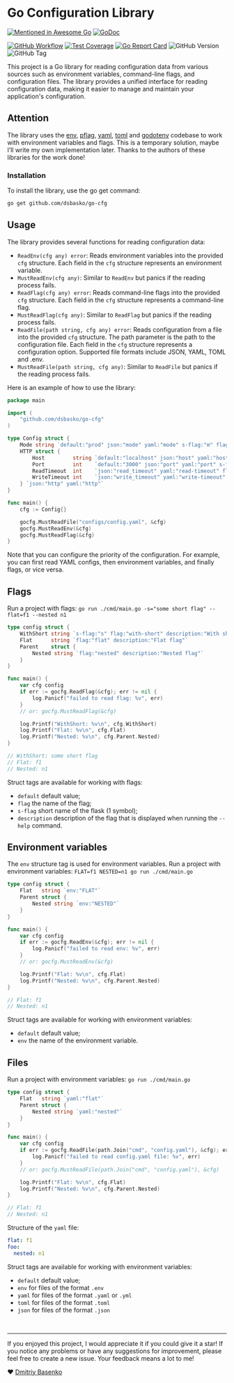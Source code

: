 # Go Configuration Library

[![Mentioned in Awesome Go](https://awesome.re/mentioned-badge.svg)](https://github.com/avelino/awesome-go) 
[![GoDoc](https://img.shields.io/badge/godoc-reference-blue.svg)](https://godoc.org/github.com/dsbasko/go-cfg)

[![GitHub Workflow](https://github.com/dsbasko/go-cfg/actions/workflows/go.yaml/badge.svg?branch=main)](https://github.com/dsbasko/go-cfg/actions/workflows/go.yaml)
[![Test Coverage](https://codecov.io/gh/dsbasko/go-cfg/graph/badge.svg?token=142JTUL2X5)](https://codecov.io/gh/dsbasko/go-cfg)
[![Go Report Card](https://goreportcard.com/badge/github.com/dsbasko/go-cfg)](https://goreportcard.com/report/github.com/dsbasko/go-cfg)
![GitHub Version](https://img.shields.io/github/go-mod/go-version/dsbasko/go-cfg.svg)
![GitHub Tag](https://img.shields.io/github/tag/dsbasko/go-cfg.svg)

This project is a Go library for reading configuration data from various sources such as environment variables, command-line flags, and configuration files. The library provides a unified interface for reading configuration data, making it easier to manage and maintain your application's configuration.  

## Attention
The library uses the [env](https://github.com/caarlos0/env), [pflag](https://github.com/spf13/pflag), [yaml](https://github.com/go-yaml/yaml), [toml](https://github.com/BurntSushi/toml) and [godotenv](https://github.com/joho/godotenv) codebase to work with environment variables and flags. This is a temporary solution, maybe I’ll write my own implementation later. Thanks to the authors of these libraries for the work done!

### Installation
To install the library, use the go get command:
```bash
go get github.com/dsbasko/go-cfg
```

## Usage
The library provides several functions for reading configuration data: 

- `ReadEnv(cfg any) error`: Reads environment variables into the provided `cfg` structure. Each field in the `cfg` structure represents an environment variable.  
- `MustReadEnv(cfg any)`: Similar to `ReadEnv` but panics if the reading process fails.  
- `ReadFlag(cfg any) error`: Reads command-line flags into the provided `cfg` structure. Each field in the `cfg` structure represents a command-line flag.  
- `MustReadFlag(cfg any)`: Similar to `ReadFlag` but panics if the reading process fails.  
- `ReadFile(path string, cfg any) error`: Reads configuration from a file into the provided `cfg` structure. The path parameter is the path to the configuration file. Each field in the `cfg` structure represents a configuration option. Supported file formats include JSON, YAML, TOML and .env.
- `MustReadFile(path string, cfg any)`: Similar to `ReadFile` but panics if the reading process fails.

Here is an example of how to use the library:

```go
package main

import (
	"github.com/dsbasko/go-cfg"
)

type Config struct {
	Mode string `default:"prod" json:"mode" yaml:"mode" s-flag:"m" flag:"mode" env:"MODE" description:"mode of the application (dev|prod)"`
	HTTP struct {
		Host         string `default:"localhost" json:"host" yaml:"host" s-flag:"h" flag:"http-host" env:"HTTP_HOST"`
		Port         int    `default:"3000" json:"port" yaml:"port" s-flag:"p" flag:"http-port" env:"HTTP_PORT"`
		ReadTimeout  int    `json:"read_timeout" yaml:"read-timeout" flag:"http-read-timeout" env:"HTTP_READ_TIMEOUT"`
		WriteTimeout int    `json:"write_timeout" yaml:"write-timeout" flag:"http-write-timeout" env:"HTTP_WRITE_TIMEOUT"`
	} `json:"http" yaml:"http"`
}

func main() {
	cfg := Config{}

	gocfg.MustReadFile("configs/config.yaml", &cfg)
	gocfg.MustReadEnv(&cfg)
	gocfg.MustReadFlag(&cfg)
}
```

Note that you can configure the priority of the configuration. For example, you can first read YAML configs, then environment variables, and finally flags, or vice versa.

## Flags

Run a project with flags: `go run ./cmd/main.go -s="some short flag" --flat=f1 --nested n1`

```go
type config struct {
	WithShort string `s-flag:"s" flag:"with-short" description:"With short flag"`
	Flat      string `flag:"flat" description:"Flat flag"`
	Parent    struct {
		Nested string `flag:"nested" description:"Nested flag"`
	}
}

func main() {
	var cfg config
	if err := gocfg.ReadFlag(&cfg); err != nil {
		log.Panicf("failed to read flag: %v", err)
	}
	// or: gocfg.MustReadFlag(&cfg)

	log.Printf("WithShort: %v\n", cfg.WithShort)
	log.Printf("Flat: %v\n", cfg.Flat)
	log.Printf("Nested: %v\n", cfg.Parent.Nested)
}

// WithShort: some short flag
// Flat: f1
// Nested: n1
```

Struct tags are available for working with flags:
- `default` default value;
- `flag` the name of the flag;
- `s-flag` short name of the flask (1 symbol);
- `description` description of the flag that is displayed when running the `--help` command.

## Environment variables

The `env` structure tag is used for environment variables.
Run a project with environment variables: `FLAT=f1 NESTED=n1 go run ./cmd/main.go`

```go
type config struct {
	Flat   string `env:"FLAT"`
	Parent struct {
		Nested string `env:"NESTED"`
	}
}

func main() {
	var cfg config
	if err := gocfg.ReadEnv(&cfg); err != nil {
		log.Panicf("failed to read env: %v", err)
	}
	// or: gocfg.MustReadEnv(&cfg)

	log.Printf("Flat: %v\n", cfg.Flat)
	log.Printf("Nested: %v\n", cfg.Parent.Nested)
}

// Flat: f1
// Nested: n1
```

Struct tags are available for working with environment variables:
- `default` default value;
- `env` the name of the environment variable.

## Files

Run a project with environment variables: `go run ./cmd/main.go`

```go
type config struct {
	Flat   string `yaml:"flat"`
	Parent struct {
		Nested string `yaml:"nested"`
	}
}

func main() {
	var cfg config
	if err := gocfg.ReadFile(path.Join("cmd", "config.yaml"), &cfg); err != nil {
		log.Panicf("failed to read config.yaml file: %v", err)
	}
	// or: gocfg.MustReadFile(path.Join("cmd", "config.yaml"), &cfg)

	log.Printf("Flat: %v\n", cfg.Flat)
	log.Printf("Nested: %v\n", cfg.Parent.Nested)
}

// Flat: f1
// Nested: n1
```

Structure of the `yaml` file:
```yaml
flat: f1
foo:
  nested: n1
```

Struct tags are available for working with environment variables:
- `default` default value;
- `env` for files of the format `.env`
- `yaml` for files of the format `.yaml` or `.yml`
- `toml` for files of the format `.toml`
- `json` for files of the format `.json`

<br>

---

If you enjoyed this project, I would appreciate it if you could give it a star! If you notice any problems or have any suggestions for improvement, please feel free to create a new issue. Your feedback means a lot to me!

❤️ [Dmitriy Basenko](https://github.com/dsbasko)